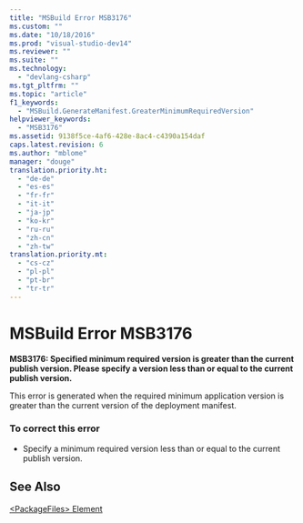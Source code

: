 ```yaml
---
title: "MSBuild Error MSB3176"
ms.custom: ""
ms.date: "10/18/2016"
ms.prod: "visual-studio-dev14"
ms.reviewer: ""
ms.suite: ""
ms.technology: 
  - "devlang-csharp"
ms.tgt_pltfrm: ""
ms.topic: "article"
f1_keywords: 
  - "MSBuild.GenerateManifest.GreaterMinimumRequiredVersion"
helpviewer_keywords: 
  - "MSB3176"
ms.assetid: 9138f5ce-4af6-428e-8ac4-c4390a154daf
caps.latest.revision: 6
ms.author: "mblome"
manager: "douge"
translation.priority.ht: 
  - "de-de"
  - "es-es"
  - "fr-fr"
  - "it-it"
  - "ja-jp"
  - "ko-kr"
  - "ru-ru"
  - "zh-cn"
  - "zh-tw"
translation.priority.mt: 
  - "cs-cz"
  - "pl-pl"
  - "pt-br"
  - "tr-tr"
---
```

# MSBuild Error MSB3176
**MSB3176: Specified minimum required version is greater than the current publish version. Please specify a version less than or equal to the current publish version.**  
  
 This error is generated when the required minimum application version is greater than the current version of the deployment manifest.  
  
### To correct this error  
  
-   Specify a minimum required version less than or equal to the current publish version.  
  
## See Also  
 [\<PackageFiles> Element](../deployment/-packagefiles--element--bootstrapper-.md)